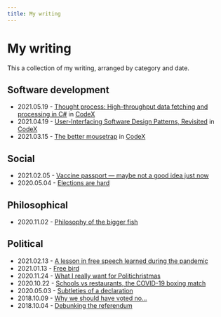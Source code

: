 ```yaml
---
title: My writing
---
```


# My writing

This a collection of my writing, arranged by category and date.

## Software development

- 2021.05.19 - [Thought process: High-throughput data fetching and processing in C#](https://medium.com/codex/thought-process-high-throughput-data-fetching-and-processing-in-c-33195919ac65) in [CodeX](https://medium.com/codex)
- 2021.04.19 - [User-Interfacing Software Design Patterns, Revisited](https://medium.com/codex/user-interfacing-software-design-patterns-revisited-2ac1dcfd445d) in [CodeX](https://medium.com/codex)
- 2021.03.15 - [The better mousetrap](https://medium.com/codex/the-better-mousetrap-66a4384c7e6e) in [CodeX](https://medium.com/codex)

## Social

- 2021.02.05 - [Vaccine passport — maybe not a good idea just now](https://medium.com/@adimosh/vaccine-passport-maybe-not-a-good-idea-just-now-fbed695cf030)
- 2020.05.04 - [Elections are hard](https://medium.com/@adimosh/elections-are-hard-af7f80fd77dc)

## Philosophical

- 2020.11.02 - [Philosophy of the bigger fish](https://medium.com/@adimosh/philosophy-of-the-bigger-fish-76e45f181609)

## Political

- 2021.02.13 - [A lesson in free speech learned during the pandemic](https://medium.com/@adimosh/a-lesson-in-free-speech-learned-during-the-pandemic-455f9db21b0d)
- 2021.01.13 - [Free bird](https://medium.com/@adimosh/free-bird-311e8b31b398)
- 2020.11.24 - [What I really want for Politichristmas](https://medium.com/@adimosh/what-i-really-want-for-politichristmas-b1e77f979a17)
- 2020.10.22 - [Schools vs restaurants, the COVID-19 boxing match](https://medium.com/@adimosh/schools-vs-restaurants-the-covid-19-boxing-match-a446b4e10cf5)
- 2020.05.03 - [Subtleties of a declaration](https://medium.com/@adimosh/subtleties-of-a-declaration-f2fb43e21a13)
- 2018.10.09 - [Why we should have voted no…](https://medium.com/@adimosh/why-we-should-have-voted-no-e681f9c744e9)
- 2018.10.04 - [Debunking the referendum](https://medium.com/@adimosh/debunking-the-referendum-91d7f6ba00c8)
